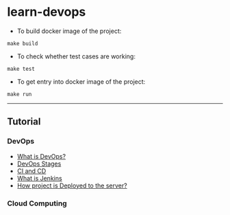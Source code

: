 # learn-devops

* To build docker image of the project:

```make build```

* To check whether test cases are working:

```make test```

* To get entry into docker image of the project:

```make run```

---

## Tutorial

### DevOps

* [What is DevOps?](https://github.com/rameshjes/learn-devops/wiki/What-is-DevOps%3F)
* [DevOps Stages](https://github.com/rameshjes/learn-devops/wiki/DevOps-Stages)
* [CI and CD](https://github.com/rameshjes/learn-devops/wiki/Continuous-Integration-(CI)-and-Continuous-Delivery-(CD))
* [What is Jenkins](https://github.com/rameshjes/learn-devops/wiki/What-is-Jenkins%3F)
* [How project is Deployed to the server?](https://github.com/rameshjes/learn-devops/wiki/How-project-is-Deployed-to-the-Server%3F)

### Cloud Computing
